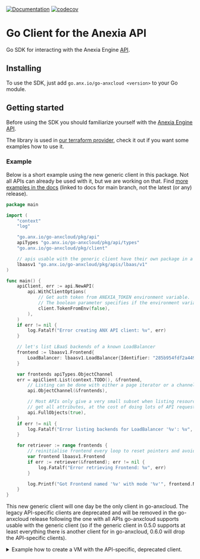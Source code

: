 [![Documentation](https://godoc.org/go.anx.io/go-anxcloud?status.svg)](http://godoc.org/go.anx.io/go-anxcloud)
[![codecov](https://codecov.io/gh/anexia-it/go-anxcloud/branch/main/graph/badge.svg?token=G4XZW5U5WT)](https://codecov.io/gh/anexia-it/go-anxcloud)

# Go Client for the Anexia API

Go SDK for interacting with the Anexia Engine [API](https://engine.anexia-it.com/).

## Installing

To use the SDK, just add `go.anx.io/go-anxcloud <version>` to your Go module.

## Getting started

Before using the SDK you should familiarize yourself with the [Anexia Engine API](https://engine.anexia-it.com/docs/).

The library is used in [our terraform provider](https://github.com/anexia-it/terraform-provider-anxcloud), check it out if you want some examples how to use it.

### Example

Below is a short example using the new generic client in this package. Not all APIs can already be used with it, but we are working on that.
Find [more examples in the docs](https://pkg.go.dev/go.anx.io/go-anxcloud@main/pkg/api#example-package-Usage) (linked to docs for
main branch, not the latest (or any) release).

```go
package main

import (
	"context"
	"log"

	"go.anx.io/go-anxcloud/pkg/api"
	apiTypes "go.anx.io/go-anxcloud/pkg/api/types"
	"go.anx.io/go-anxcloud/pkg/client"

	// apis usable with the generic client have their own package in a location analog to this
	lbaasv1 "go.anx.io/go-anxcloud/pkg/apis/lbaas/v1"
)

func main() {
	apiClient, err := api.NewAPI(
		api.WithClientOptions(
			// Get auth token from ANEXIA_TOKEN environment variable.
			// The boolean parameter specifies if the environment variable should be unset.
			client.TokenFromEnv(false),
		),
	)
	if err != nil {
		log.Fatalf("Error creating ANX API client: %v", err)
	}

	// let's list LBaaS backends of a known LoadBalancer
	frontend := lbaasv1.Frontend{
		LoadBalancer: lbaasv1.LoadBalancer{Identifier: "285b954fdf2a449c8fdae01cc6074025"},
	}

	var frontends apiTypes.ObjectChannel
	err = apiClient.List(context.TODO(), &frontend,
		// Listing can be done with either a page iterator or a channel, we use a channel here.
		api.ObjectChannel(&frontends),

		// Most APIs only give a very small subset when listing resources, add this flag to
		// get all attributes, at the cost of doing lots of API requests.
		api.FullObjects(true),
	)
	if err != nil {
		log.Fatalf("Error listing backends for LoadBalancer '%v': %v", frontend.LoadBalancer.Identifier, err)
	}

	for retriever := range frontends {
		// reinitialise frontend every loop to reset pointers and avoid potential overwriting of data in the next loop
		var frontend lbaasv1.Frontend
		if err := retriever(&frontend); err != nil {
			log.Fatalf("Error retrieving Frontend: %v", err)
		}

		log.Printf("Got Frontend named '%v' with mode '%v'", frontend.Name, frontend.Mode)
	}
}
```

This new generic client will one day be the only client in go-anxcloud. The legacy API-specific clients are deprecated and will be removed in the
go-anxcloud release following the one with all APIs go-anxcloud supports usable with the generic client (so if the generic client in 0.5.0 supports
at least everything there is another client for in go-anxcloud, 0.6.0 will drop the API-specific clients).

<details>
<summary>Example how to create a VM with the API-specific, deprecated client.</summary>

```go
package main

import (
	"context"
	"fmt"
	"time"

	anexia "go.anx.io/go-anxcloud/pkg"
	"go.anx.io/go-anxcloud/pkg/client"
	"go.anx.io/go-anxcloud/pkg/vsphere/provisioning/vm"
)

func main() {
	vlan := "<ID of the VLAN the VM should have access to>"
	location := "<ID of the location the VM should be in>"

	// Create client using the auth token in environment variable ANEXIA_TOKEN and do not unset the environment variable.
	c, err := client.New(client.AuthFromEnv(false))
	if err != nil {
		panic(fmt.Sprintf("could not create client: %v", err))
	}

	// Get some API.
	provisioning := anexia.NewAPI(c).VSphere().Provisioning()

	// Time out after 30 minutes. Yes it really takes that long sometimes.
	ctx, cancel := context.WithTimeout(context.Background(), 30*time.Minute)
	// Look for a free ip in the given VLAN. This IP is not reserved for you so better be quick.
	ips, err := provisioning.IPs().GetFree(ctx, location, vlan)
	defer cancel()
	if err != nil {
		panic(fmt.Sprintf("provisioning vm failed: %v", err))
	}
	if len(ips) < 1 {
		panic(fmt.Sprintf("no IPs left for testing in vlan"))
	}

	// Create a NIC for the VM and connect it to the VLAN.
	networkInterfaces := []vm.Network{{NICType: "vmxnet3", IPs: []string{ips[0].Identifier}, VLAN: vlan}}
	// Create the definition of the new VM. The ID you see here is Flatcar.
	definition := vm.NewAPI(c).NewDefinition(location, "template", "44b38284-6adb-430e-b4a4-1553e29f352f", "developersfirstvm", 2, 2048, 10, networkInterfaces)
	definition.SSH = "<your SSH pub key>"

	// Provision the VM.
	provisionResponse, err := provisioning.VM().Provision(ctx, definition)
	if err != nil {
		panic(fmt.Sprintf("provisioning vm failed: %v", err))
	}

	// Wait for the VM to be ready.
	_, err = provisioning.Progress().AwaitCompletion(ctx, provisionResponse.Identifier)
	if err != nil {
		panic(fmt.Sprintf("waiting for VM provisioning failed: %v", err))
	}
}
```
</details>

